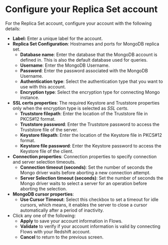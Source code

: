 # Configure your Replica Set account

For the Replica Set account, configure your account with the following details:

* **Label:** Enter a unique label for the account.
* **Replica Set Configuration**: Hostnames and ports for MongoDB replica set.
  * **Database name**: Enter the database that the MongoDB account is defined in. This is also the default database used for queries.
  * **Username**: Enter the MongoDB Username.
  * **Password**: Enter the password associated with the MongoDB Username.
  * **Authentication type**: Select the authentication type that you want to use with this account.
  * **Encryption type**: Select the encryption type for connecting Mongo instance.
* **SSL certs properties**: The required Keystore and Truststore properties only when the encryption type is selected as _SSL certs_.
  * **Truststore filepath**: Enter the location of the Truststore file in PKCS#12 format.
  * **Truststore password**: Enter the Truststore password to access the Truststore file of the server.
  * **Keystore filepath**: Enter the location of the Keystore file in PKCS#12 format.&#x20;
  * **Keystore file password**: Enter the Keystore password to access the Keystore file of the client.
* **Connection properties**: Connection properties to specify connection and server selection timeouts.
  * **Connection timeout (seconds)**: Set the number of seconds the Mongo driver waits before aborting a new connection attempt.
  * **Server Selection timeout (seconds)**: Set the number of seconds the Mongo driver waits to select a server for an operation before aborting the selection.
* **MongoDB cursor properties**:&#x20;
  * **Use Cursor Timeout**: Select this checkbox to set a timeout for idle cursors, which means, it enables the server to close a cursor automatically after a period of inactivity.
* Click any one of the following:
  * **Apply** to save your account information in Flows.
  * **Validate** to verify if your account information is valid by connecting Flows with your Redshift account.
  * **Cancel** to return to the previous screen.
